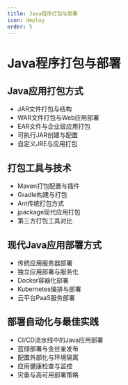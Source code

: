 ```yaml
---
title: Java程序打包与部署
icon: deploy
order: 5
---
```


# Java程序打包与部署

## Java应用打包方式

- JAR文件打包与结构
- WAR文件打包与Web应用部署
- EAR文件与企业级应用打包
- 可执行JAR创建与配置
- 自定义JRE与应用打包

## 打包工具与技术

- Maven打包配置与插件
- Gradle构建与打包
- Ant传统打包方式
- jpackage现代应用打包
- 第三方打包工具对比

## 现代Java应用部署方式

- 传统应用服务器部署
- 独立应用部署与服务化
- Docker容器化部署
- Kubernetes编排与部署
- 云平台PaaS服务部署

## 部署自动化与最佳实践

- CI/CD流水线中的Java应用部署
- 蓝绿部署与金丝雀发布
- 配置外部化与环境隔离
- 应用健康检查与监控
- 灾备与高可用部署策略
